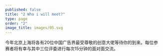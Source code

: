 ```yaml
---
published: false
title: "2 Who i will meet?"
type: page
order: "2"
image_title: images/05.svg
---
```


今年北京上海将各有20位中国广告界最受尊敬的创意大佬等待你的到来。每位参赛者将有幸与其中三位评委进行每次15分钟的面对面交流。